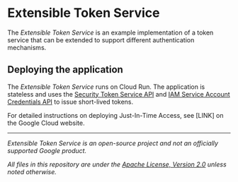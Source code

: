 # Extensible Token Service

The _Extensible Token Service_ is an example implementation of a token service that
can be extended to support different authentication mechanisms.

## Deploying the application

The _Extensible Token Service_ runs on Cloud Run. The application is stateless and
uses the [Security Token Service API](https://cloud.google.com/iam/docs/reference/sts/rest)
and [IAM Service Account Credentials API](https://cloud.google.com/iam/docs/reference/credentials/rest)
to issue short-lived tokens.

For detailed instructions on deploying Just-In-Time Access, see [LINK]
on the Google Cloud website.

--- 

_Extensible Token Service is an open-source project and not an officially supported Google product._

_All files in this repository are under the
[Apache License, Version 2.0](LICENSE.txt) unless noted otherwise._
